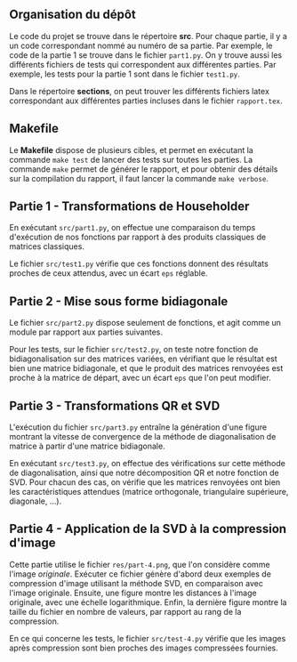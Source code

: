 ## Organisation du dépôt

Le code du projet se trouve dans le répertoire **src**. Pour chaque partie, il y a un code correspondant nommé au numéro de sa partie.
Par exemple, le code de la partie 1 se trouve dans le fichier `part1.py`.
On y trouve aussi les différents fichiers de tests qui correspondent aux différentes parties.
Par exemple, les tests pour la partie 1 sont dans le fichier `test1.py`. 

Dans le répertoire **sections**, on peut trouver les différents fichiers latex correspondant aux différentes parties incluses dans le fichier `rapport.tex`.

## Makefile
Le **Makefile** dispose de plusieurs cibles, et permet en exécutant la commande `make test` de lancer des tests sur toutes les parties. 
La commande `make` permet de générer le rapport, et pour obtenir des détails sur la compilation du rapport, il faut lancer la commande `make verbose`.

## Partie 1 - Transformations de Householder
En exécutant `src/part1.py`, on effectue une comparaison du temps d'exécution de nos fonctions par rapport à des produits classiques de matrices classiques.

Le fichier `src/test1.py` vérifie que ces fonctions donnent des résultats proches de ceux attendus, avec un écart `eps` réglable.

## Partie 2 - Mise sous forme bidiagonale
Le fichier `src/part2.py` dispose seulement de fonctions, et agit comme un module par rapport aux parties suivantes.

Pour les tests, sur le fichier `src/test2.py`, on teste notre fonction de bidiagonalisation sur des matrices variées, en vérifiant que le résultat est bien une matrice bidiagonale, et que le produit des matrices renvoyées est proche à la matrice de départ, avec un écart `eps` que l'on peut modifier.

## Partie 3 - Transformations QR et SVD
L'exécution du fichier `src/part3.py` entraîne la génération d'une figure montrant la vitesse de convergence de la méthode de diagonalisation de matrice à partir d'une matrice bidiagonale.

En exécutant `src/test3.py`, on effectue des vérifications sur cette méthode de diagonalisation, ainsi que notre décomposition QR et notre fonction de SVD. Pour chacun des cas, on vérifie que les matrices renvoyées ont bien les caractéristiques attendues (matrice orthogonale, triangulaire supérieure, diagonale, ...).

## Partie 4 - Application de la SVD à la compression d'image
Cette partie utilise le fichier `res/part-4.png`, que l'on considère comme l'image _originale_. Exécuter ce fichier génère d'abord deux exemples de compression d'image utilisant la méthode SVD, en comparaison avec l'image originale.
Ensuite, une figure montre les distances à l'image originale, avec une échelle logarithmique.
Enfin, la dernière figure montre la taille du fichier en nombre de valeurs, par rapport au rang de la compression.

En ce qui concerne les tests, le fichier `src/test-4.py` vérifie que les images après compression sont bien proches des images compressées fournies.
